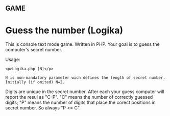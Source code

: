 GAME
----
Guess the number (Logika)
=========================

This is console text mode game. Written in PHP.
Your goal is to guess the computer's secret number.


Usage:

	<p>Logika.php [N]</p>
 
	N is non-mandatory parameter wich defines the length of secret number. Initially (if omited) N=2.

Digits are unique in the secret number.
After each your guess computer will report the resul as "C-P". 
"C" means the number of correctly guessed digits; 
"P" means the number of digits that place the corect positions in secret number.
So always "P <= C".
